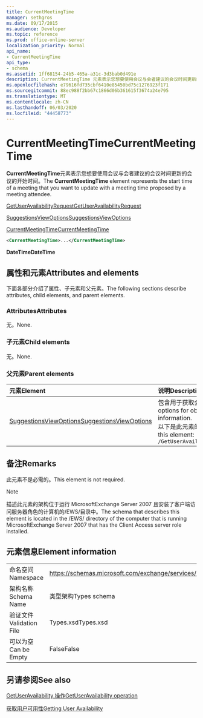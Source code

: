 ```yaml
---
title: CurrentMeetingTime
manager: sethgros
ms.date: 09/17/2015
ms.audience: Developer
ms.topic: reference
ms.prod: office-online-server
localization_priority: Normal
api_name:
- CurrentMeetingTime
api_type:
- schema
ms.assetid: 1ff68154-24b5-465a-a31c-3d3bab0d491e
description: CurrentMeetingTime 元素表示您想要使用会议与会者建议的会议时间更新的会议的开始时间。
ms.openlocfilehash: e79616fd735cbf6410e85450bd75c1276923f171
ms.sourcegitcommit: 88ec988f2bb67c1866d06b361615f3674a24e795
ms.translationtype: MT
ms.contentlocale: zh-CN
ms.lasthandoff: 06/03/2020
ms.locfileid: "44458773"
---
```

# <a name="currentmeetingtime"></a><span data-ttu-id="982aa-103">CurrentMeetingTime</span><span class="sxs-lookup"><span data-stu-id="982aa-103">CurrentMeetingTime</span></span>

<span data-ttu-id="982aa-104">**CurrentMeetingTime**元素表示您想要使用会议与会者建议的会议时间更新的会议的开始时间。</span><span class="sxs-lookup"><span data-stu-id="982aa-104">The **CurrentMeetingTime** element represents the start time of a meeting that you want to update with a meeting time proposed by a meeting attendee.</span></span> 
  
[<span data-ttu-id="982aa-105">GetUserAvailabilityRequest</span><span class="sxs-lookup"><span data-stu-id="982aa-105">GetUserAvailabilityRequest</span></span>](getuseravailabilityrequest.md)
  
[<span data-ttu-id="982aa-106">SuggestionsViewOptions</span><span class="sxs-lookup"><span data-stu-id="982aa-106">SuggestionsViewOptions</span></span>](suggestionsviewoptions.md)
  
[<span data-ttu-id="982aa-107">CurrentMeetingTime</span><span class="sxs-lookup"><span data-stu-id="982aa-107">CurrentMeetingTime</span></span>](currentmeetingtime.md)
  
```xml
<CurrentMeetingTime>...</CurrentMeetingTime>
```

 <span data-ttu-id="982aa-108">**DateTime**</span><span class="sxs-lookup"><span data-stu-id="982aa-108">**DateTime**</span></span>
## <a name="attributes-and-elements"></a><span data-ttu-id="982aa-109">属性和元素</span><span class="sxs-lookup"><span data-stu-id="982aa-109">Attributes and elements</span></span>

<span data-ttu-id="982aa-110">下面各部分介绍了属性、子元素和父元素。</span><span class="sxs-lookup"><span data-stu-id="982aa-110">The following sections describe attributes, child elements, and parent elements.</span></span>
  
### <a name="attributes"></a><span data-ttu-id="982aa-111">Attributes</span><span class="sxs-lookup"><span data-stu-id="982aa-111">Attributes</span></span>

<span data-ttu-id="982aa-112">无。</span><span class="sxs-lookup"><span data-stu-id="982aa-112">None.</span></span>
  
### <a name="child-elements"></a><span data-ttu-id="982aa-113">子元素</span><span class="sxs-lookup"><span data-stu-id="982aa-113">Child elements</span></span>

<span data-ttu-id="982aa-114">无。</span><span class="sxs-lookup"><span data-stu-id="982aa-114">None.</span></span>
  
### <a name="parent-elements"></a><span data-ttu-id="982aa-115">父元素</span><span class="sxs-lookup"><span data-stu-id="982aa-115">Parent elements</span></span>

|<span data-ttu-id="982aa-116">**元素**</span><span class="sxs-lookup"><span data-stu-id="982aa-116">**Element**</span></span>|<span data-ttu-id="982aa-117">**说明**</span><span class="sxs-lookup"><span data-stu-id="982aa-117">**Description**</span></span>|
|:-----|:-----|
|[<span data-ttu-id="982aa-118">SuggestionsViewOptions</span><span class="sxs-lookup"><span data-stu-id="982aa-118">SuggestionsViewOptions</span></span>](suggestionsviewoptions.md) <br/> |<span data-ttu-id="982aa-119">包含用于获取会议建议信息的选项。</span><span class="sxs-lookup"><span data-stu-id="982aa-119">Contains the options for obtaining meeting suggestion information.</span></span>  <br/> <span data-ttu-id="982aa-120">以下是此元素的 XPath：</span><span class="sxs-lookup"><span data-stu-id="982aa-120">The following is the XPath to this element:</span></span>  <br/>  `/GetUserAvailabilityRequest/SuggestionViewOptions` <br/> |
   
## <a name="remarks"></a><span data-ttu-id="982aa-121">备注</span><span class="sxs-lookup"><span data-stu-id="982aa-121">Remarks</span></span>

<span data-ttu-id="982aa-122">此元素不是必需的。</span><span class="sxs-lookup"><span data-stu-id="982aa-122">This element is not required.</span></span>
  
> [!NOTE]
> <span data-ttu-id="982aa-123">描述此元素的架构位于运行 MicrosoftExchange Server 2007 且安装了客户端访问服务器角色的计算机的/EWS/目录中。</span><span class="sxs-lookup"><span data-stu-id="982aa-123">The schema that describes this element is located in the /EWS/ directory of the computer that is running MicrosoftExchange Server 2007 that has the Client Access server role installed.</span></span> 
  
## <a name="element-information"></a><span data-ttu-id="982aa-124">元素信息</span><span class="sxs-lookup"><span data-stu-id="982aa-124">Element information</span></span>

|||
|:-----|:-----|
|<span data-ttu-id="982aa-125">命名空间</span><span class="sxs-lookup"><span data-stu-id="982aa-125">Namespace</span></span>  <br/> |https://schemas.microsoft.com/exchange/services/2006/types  <br/> |
|<span data-ttu-id="982aa-126">架构名称</span><span class="sxs-lookup"><span data-stu-id="982aa-126">Schema Name</span></span>  <br/> |<span data-ttu-id="982aa-127">类型架构</span><span class="sxs-lookup"><span data-stu-id="982aa-127">Types schema</span></span>  <br/> |
|<span data-ttu-id="982aa-128">验证文件</span><span class="sxs-lookup"><span data-stu-id="982aa-128">Validation File</span></span>  <br/> |<span data-ttu-id="982aa-129">Types.xsd</span><span class="sxs-lookup"><span data-stu-id="982aa-129">Types.xsd</span></span>  <br/> |
|<span data-ttu-id="982aa-130">可以为空</span><span class="sxs-lookup"><span data-stu-id="982aa-130">Can be Empty</span></span>  <br/> |<span data-ttu-id="982aa-131">False</span><span class="sxs-lookup"><span data-stu-id="982aa-131">False</span></span>  <br/> |
   
## <a name="see-also"></a><span data-ttu-id="982aa-132">另请参阅</span><span class="sxs-lookup"><span data-stu-id="982aa-132">See also</span></span>



[<span data-ttu-id="982aa-133">GetUserAvailability 操作</span><span class="sxs-lookup"><span data-stu-id="982aa-133">GetUserAvailability operation</span></span>](getuseravailability-operation.md)


[<span data-ttu-id="982aa-134">获取用户可用性</span><span class="sxs-lookup"><span data-stu-id="982aa-134">Getting User Availability</span></span>](https://msdn.microsoft.com/library/d4133fcb-9b0f-4e6b-aadf-a389da83516a%28Office.15%29.aspx)

